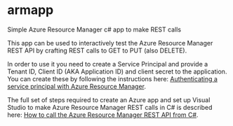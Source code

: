 # armapp
Simple Azure Resource Manager c# app to make REST calls

This app can be used to interactively test the Azure Resource Manager REST API by crafting REST calls to GET to PUT (also DELETE).

In order to use it you need to create a Service Principal and provide a Tenant ID, Client ID (AKA Application ID) and client secret to the application. You can create these by following the instructions here: <a href="https://azure.microsoft.com/en-us/documentation/articles/resource-group-authenticate-service-principal">Authenticating a service principal with Azure Resource Manager</a>.

The full set of steps required to create an Azure app and set up Visual Studio to make Azure Resource Manager REST calls in C# is described here: <a href="https://msftstack.wordpress.com/2016/01/03/how-to-call-the-azure-resource-manager-rest-api-from-c/">How to call the Azure Resource Manager REST API from C#</a>.

